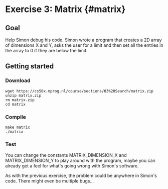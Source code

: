 # Exercise 3: Matrix {#matrix}

## Goal

Help Simon debug his code. Simon wrote a program that creates a 2D array of dimensions X and Y, asks the user for a limit and then set all the entries in the array to 0 if they are below the limit.

## Getting started

### Download

    wget https://cs50x.mprog.nl/course/sections/03%20Search/matrix.zip
    unzip matrix.zip
    rm matrix.zip
    cd matrix

### Compile

    make matrix
    ./matrix

### Test

You can change the constants MATRIX_DIMENSION_X and MATRIX_DIMENSION_Y to play around with the program, maybe you can already get a feel for what's going wrong with Simon's software.

As with the previous exercise, the problem could be anywhere in Simon's code. There might even be multiple bugs...
